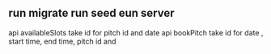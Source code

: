 run migrate
run seed 
eun server
------------------------
api availableSlots take id for pitch id and date
api bookPitch take id for date , start time, end time, pitch id and 